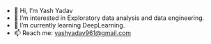 - 👋 Hi, I’m Yash Yadav
- 👀 I’m interested in Exploratory data analysis and data engineering.
- 🌱 I’m currently learning DeepLearning.
- 📫 Reach me: yashyadav961@gmail.com

<!---
yashmavuta/yashmavuta is a ✨ special ✨ repository because its `README.md` (this file) appears on your GitHub profile.
You can click the Preview link to take a look at your changes.
--->
